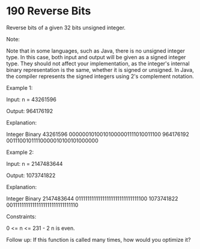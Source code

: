 # 190 Reverse Bits

Reverse bits of a given 32 bits unsigned integer.

Note:

Note that in some languages, such as Java, there is no unsigned integer type. In this case, both input and output will be given as a signed integer type. They should not affect your implementation, as the integer's internal binary representation is the same, whether it is signed or unsigned.
In Java, the compiler represents the signed integers using 2's complement notation.
 

Example 1:

Input: n = 43261596

Output: 964176192

Explanation:

Integer	Binary
43261596	00000010100101000001111010011100
964176192	00111001011110000010100101000000

Example 2:

Input: n = 2147483644

Output: 1073741822

Explanation:

Integer	Binary
2147483644	01111111111111111111111111111100
1073741822	00111111111111111111111111111110
 

Constraints:

0 <= n <= 231 - 2
n is even.
 
Follow up: If this function is called many times, how would you optimize it?